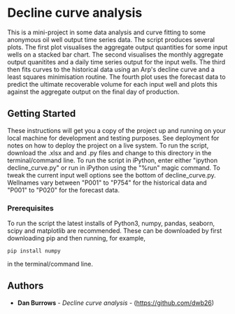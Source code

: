 # Decline curve analysis

This is a mini-project in some data analysis and curve fitting to some anonymous oil well output time series data. The script produces several plots. The first plot visualises the aggregate output quantities for some input wells on a stacked bar chart. The second visualises the monthly aggregate output quanitites and a daily time series output for the input wells. The third then fits curves to the historical data using an Arp's decline curve and a least squares minimisation routine. The fourth plot uses the forecast data to predict the ultimate recoverable volume for each input well and plots this against the aggregate output on the final day of production.  

## Getting Started

These instructions will get you a copy of the project up and running on your local machine for development and testing purposes. See deployment for notes on how to deploy the project on a live system.
To run the script, download the .xlsx and and .py files and change to this directory in the terminal/command line. To run the script in iPython, enter either "ipython decline_curve.py" or run in iPython using the "%run" magic command. To tweak the current input well options see the bottom 
of decline_curve.py. Wellnames vary between "P001" to "P754" for the historical data and "P001" to "P020" for the forecast data.

### Prerequisites

To run the script the latest installs of Python3, numpy, pandas, seaborn, scipy and matplotlib are recommended. These can be downloaded by first downloading pip and then running, for example,

```
pip install numpy
```
in the terminal/command line.

## Authors

* **Dan Burrows** - *Decline curve analysis* - (https://github.com/dwb26)
